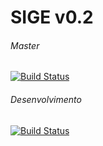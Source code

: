 # SIGE v0.2

###### Master
[![Build Status](https://travis-ci.org/arilsonsantos/sige.svg?branch=master)](https://travis-ci.org/arilsonsantos/sige)  
###### Desenvolvimento 
[![Build Status](https://travis-ci.org/arilsonsantos/sige.svg?branch=desenvolvimento)](https://travis-ci.org/arilsonsantos/sige)

